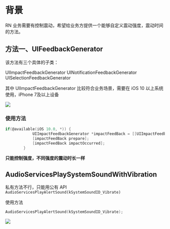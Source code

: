 # 背景

RN 业务需要有控制震动，希望给业务方提供一个能够自定义震动强度，震动时间的方法。

## 方法一、UIFeedbackGenerator

该方法有三个具体的子类：

UIImpactFeedbackGenerator
UINotificationFeedbackGenerator
UISelectionFeedbackGenerator

其中 UIImpactFeedbackGenerator 比较符合业务场景，需要在 iOS 10 以上系统使用，iPhone 7及以上设备

![](https://tva1.sinaimg.cn/large/008i3skNgy1gv91dl6lg8j61ta0ky42x02.jpg)

### 使用方法

```objective-c
if(@available(iOS 10.0, *)) {
            UIImpactFeedbackGenerator *impactFeedBack = [[UIImpactFeedbackGenerator alloc] initWithStyle:UIImpactFeedbackStyleHeavy];
            [impactFeedBack prepare];
            [impactFeedBack impactOccurred];
        }
```

**只能控制强度，不同强度的震动时长一样**

## AudioServicesPlaySystemSoundWithVibration

私有方法不行，只能用公有 API `AudioServicesPlayAlertSound(kSystemSoundID_Vibrate)`

使用方法 

```objective-c
AudioServicesPlayAlertSound(kSystemSoundID_Vibrate);
```

![](https://tva1.sinaimg.cn/large/008i3skNgy1gv91wmpgj6j60q10djt9t02.jpg)